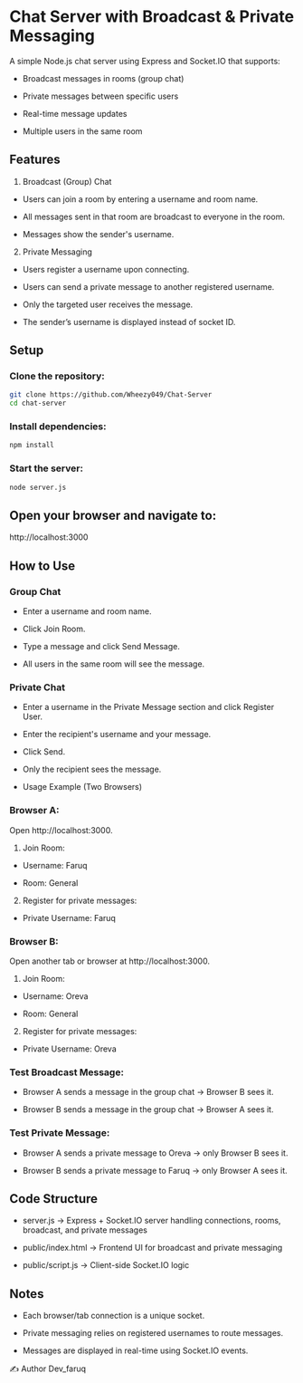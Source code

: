 # Chat Server with Broadcast & Private Messaging

 A simple Node.js chat server using Express and Socket.IO that supports:

 - Broadcast messages in rooms (group chat)

 - Private messages between specific users

 - Real-time message updates

 - Multiple users in the same room

## Features
1. Broadcast (Group) Chat

- Users can join a room by entering a username and room name.

- All messages sent in that room are broadcast to everyone in the room.

- Messages show the sender's username.

2. Private Messaging

- Users register a username upon connecting.

- Users can send a private message to another registered username.

- Only the targeted user receives the message.

- The sender’s username is displayed instead of socket ID.

## Setup

### Clone the repository:
```bash
git clone https://github.com/Wheezy049/Chat-Server
cd chat-server
```

### Install dependencies:
```bash
npm install
```

### Start the server:
```bash
node server.js
```

## Open your browser and navigate to:

http://localhost:3000

## How to Use
### Group Chat

- Enter a username and room name.

- Click Join Room.

- Type a message and click Send Message.

- All users in the same room will see the message.

### Private Chat

- Enter a username in the Private Message section and click Register User.

- Enter the recipient's username and your message.

- Click Send.

- Only the recipient sees the message.

- Usage Example (Two Browsers)

### Browser A:

Open http://localhost:3000.

1. Join Room:

- Username: Faruq

- Room: General

2. Register for private messages:

- Private Username: Faruq

### Browser B:

Open another tab or browser at http://localhost:3000.

1. Join Room:

- Username: Oreva

- Room: General

2. Register for private messages:

- Private Username: Oreva

### Test Broadcast Message:

- Browser A sends a message in the group chat → Browser B sees it.

- Browser B sends a message in the group chat → Browser A sees it.

### Test Private Message:

- Browser A sends a private message to Oreva → only Browser B sees it.

- Browser B sends a private message to Faruq → only Browser A sees it.

## Code Structure

- server.js → Express + Socket.IO server handling connections, rooms, broadcast, and private messages

- public/index.html → Frontend UI for broadcast and private messaging

- public/script.js → Client-side Socket.IO logic

## Notes

- Each browser/tab connection is a unique socket.

- Private messaging relies on registered usernames to route messages.

- Messages are displayed in real-time using Socket.IO events.



✍️ Author
Dev_faruq